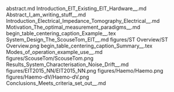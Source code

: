 abstract.md
Introduction_EIT_Existing_EIT_Hardware__.md
Abstract_I_am_writing_stuff__.md
Introduction_Electrical_Impedance_Tomography_Electrical__.md
Motivation_The_optimal_measurement_paradigms__.md
begin_table_centering_caption_Example__.tex
System_Design_The_ScouseTom_EIT__.md
figures/ST Overview/ST Overview.png
begin_table_centering_caption_Summary__.tex
Modes_of_operation_example_use__.md
figures/ScouseTom/ScouseTom.png
Results_System_Characterisation_Noise_Drift__.md
figures/EIT2015_NN/EIT2015_NN.png
figures/Haemo/Haemo.png
figures/Haemo-dV/Haemo-dV.png
Conclusions_Meets_criteria_set_out__.md